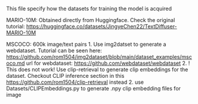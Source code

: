 This file specify how the datasets for training the model is acquired

MARIO-10M:
    Obtained directly from Huggingface. Check the original tutorial: https://huggingface.co/datasets/JingyeChen22/TextDiffuser-MARIO-10M 

MSCOCO: 600k image/text pairs
    1. Use img2datset to generate a webdataset. Tutorial can be seen here: https://github.com/rom1504/img2dataset/blob/main/dataset_examples/mscoco.md
        url for webdataset: https://github.com/webdataset/webdataset
    2. ! This does not work! Use clip-retrieval to generate clip embeddings for the dataset. Checkout CLIP inference section in this https://github.com/rom1504/clip-retrieval 
    instead
    2. use Datasets/CLIPEmbeddings.py to generate .npy clip embedding files for image